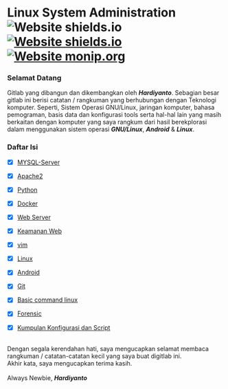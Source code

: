 # Linux System Administration ![Website shields.io](https://img.shields.io/badge/ubuntu-v.18.04-orange) [![Website shields.io](https://img.shields.io/badge/vim-v--8.0-brightgreen)](http://shields.io/) [![Website monip.org](https://img.shields.io/badge/mysql-v--14.14-lightgrey)](http://monip.org/)

### Selamat Datang 
Gitlab yang dibangun dan dikembangkan oleh ***Hardiyanto***. Sebagian besar gitlab ini berisi catatan / rangkuman yang berhubungan dengan Teknologi komputer. Seperti, Sistem Operasi GNU/Linux, jaringan komputer, bahasa pemograman, basis data dan konfigurasi tools serta hal-hal lain yang masih berkaitan dengan komputer yang saya rangkum dari hasil berekplorasi dalam menggunakan sistem operasi ***GNU/Linux***, ***Android*** & ***Linux***.



### Daftar Isi
- [x] [MYSQL-Server](https://gitlab.com/dwiHard/LinuxAdministration/-/blob/master/mysql/mysql.md)
- [x] [Apache2](https://gitlab.com/dwiHard/LinuxAdministration/-/blob/master/apache2/Apache2.md)
- [x] [Python](https://gitlab.com/dwiHard/LinuxAdministration/-/blob/master/python/python.md)
- [x] [Docker](https://gitlab.com/dwiHard/LinuxAdministration/-/blob/master/docker/docker.md#docker-di-linux)
- [x] [Web Server](https://gitlab.com/dwiHard/LinuxAdministration/-/blob/master/webserver/webserver.md#rangkuman-konfigurasi-webserver-di-ubuntu-heavy_check_mark)
- [x] [Keamanan Web](https://gitlab.com/dwiHard/LinuxAdministration/-/blob/master/webserver/KeamananWeb.md)
- [x] [vim](https://gitlab.com/dwiHard/LinuxAdministration/-/blob/master/vim/vim.md#rangkuman-vim)
- [x] [Linux](https://gitlab.com/dwiHard/LinuxAdministration/-/blob/master/Tips/linux.md#tips-dan-triks-linux)
- [x] [Android](https://gitlab.com/dwiHard/LinuxAdministration/-/blob/master/Tips/android.md#tips-dan-trik-android)
- [x] [Git](https://gitlab.com/dwiHard/LinuxAdministration/-/blob/master/Tips/git.md#rangkuman-git)
- [x] [Basic command linux](https://gitlab.com/dwiHard/LinuxAdministration/-/blob/master/Tips/BasicLinux.md#rangkuman-basic-command-linux) 
- [x] [Forensic](https://gitlab.com/dwiHard/LinuxAdministration/-/blob/master/forensic/forensic.md#trik-tips-forensic)
- [x] [Kumpulan Konfigurasi dan Script](https://gitlab.com/dwiHard/LinuxAdministration/-/blob/master/LinuxConfigBackup/MyConfig.md#kumpulan-configuration)


<br>Dengan segala kerendahan hati, saya mengucapkan selamat membaca rangkuman / catatan-catatan kecil yang saya buat digitlab ini.<br>
Akhir kata, saya mengucapkan terima kasih.<br><br>
Always Newbie, ***Hardiyanto***
